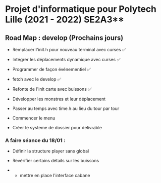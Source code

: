 # Projet d'informatique pour Polytech Lille (2021 - 2022) SE2A3**

## Road Map : develop (Prochains jours)

- Remplacer l'init.h pour nouveau terminal avec curses :white_check_mark:

- Intégrer les déplacements dynamique avec curses :white_check_mark:

- Programmer de façon événementiel :white_check_mark:

- fetch avec le develop :white_check_mark:

- Refonte de l'init carte avec buissons :white_check_mark:

- Développer les monstres et leur déplacement

- Passer au temps avec time.h au lieu du tour par tour

- Commencer le menu

- Créer le systeme de dossier pour delivrable

### A faire séance du 18/01 : 

- Définir la structure player sans global

- Revérifier certains détails sur les buissons

- - mettre en place l'interface cabane

